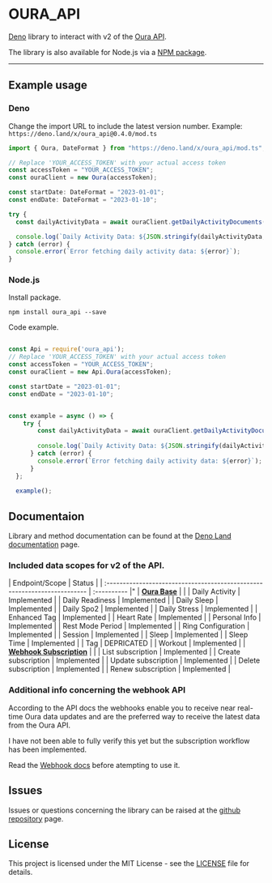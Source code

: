 # OURA_API

[Deno](https://deno.land/x/oura_api) library to interact with v2 of the [Oura API](https://cloud.ouraring.com/v2/docs).

The library is also available for Node.js via a [NPM package](https://www.npmjs.com/package/oura_api).

---

## Example usage

### Deno

Change the import URL to include the latest version number. Example: `https://deno.land/x/oura_api@0.4.0/mod.ts`

```javascript
import { Oura, DateFormat } from "https://deno.land/x/oura_api/mod.ts";

// Replace 'YOUR_ACCESS_TOKEN' with your actual access token
const accessToken = "YOUR_ACCESS_TOKEN";
const ouraClient = new Oura(accessToken);

const startDate: DateFormat = "2023-01-01";
const endDate: DateFormat = "2023-01-10";

try {
  const dailyActivityData = await ouraClient.getDailyActivityDocuments(startDate, endDate);

  console.log(`Daily Activity Data: ${JSON.stringify(dailyActivityData, null, 4)}`);
} catch (error) {
  console.error(`Error fetching daily activity data: ${error}`);
}
```

### Node.js

Install package.
```
npm install oura_api --save
```
Code example.
```javascript

const Api = require('oura_api');
// Replace 'YOUR_ACCESS_TOKEN' with your actual access token
const accessToken = "YOUR_ACCESS_TOKEN";
const ouraClient = new Api.Oura(accessToken);

const startDate = "2023-01-01";
const endDate = "2023-01-10";


const example = async () => {
    try {
        const dailyActivityData = await ouraClient.getDailyActivityDocuments(startDate, endDate);
      
        console.log(`Daily Activity Data: ${JSON.stringify(dailyActivityData, null, 4)}`);
      } catch (error) {
        console.error(`Error fetching daily activity data: ${error}`);
      }
  };
  
  example();
```

## Documentaion

Library and method documentation can be found at the [Deno Land documentation](https://deno.land/x/oura_api?doc) page.

### Included data scopes for v2 of the API.

| Endpoint/Scope | Status | | :------------------------------------------------------------------------ | :---------- |"
| **[Oura Base](https://deno.land/x/oura_api/mod.ts?s=Oura)** | | | Daily Activity | Implemented | | Daily Readiness |
Implemented | | Daily Sleep | Implemented | | Daily Spo2 | Implemented | | Daily Stress | Implemented | | Enhanced Tag |
Implemented | | Heart Rate | Implemented | | Personal Info | Implemented | | Rest Mode Period | Implemented | | Ring
Configuration | Implemented | | Session | Implemented | | Sleep | Implemented | | Sleep Time | Implemented | | Tag |
DEPRICATED | | Workout | Implemented | | **[Webhook Subscription](https://deno.land/x/oura_api/mod.ts?s=Webhook)** | | |
List subscription | Implemented | | Create subscription | Implemented | | Update subscription | Implemented | | Delete
subscription | Implemented | | Renew subscription | Implemented |

### Additional info concerning the webhook API

According to the API docs the webhooks enable you to receive near real-time Oura data updates and are the preferred way
to receive the latest data from the Oura API.

I have not been able to fully verify this yet but the subscription workflow has been implemented.

Read the [Webhook docs](https://cloud.ouraring.com/v2/docs#tag/Webhook-Subscription-Routes) before atempting to use it.

## Issues

Issues or questions concerning the library can be raised at the
[github repository](https://github.com/Pinta365/oura_api/issues) page.

## License

This project is licensed under the MIT License - see the [LICENSE](LICENSE) file for details.
